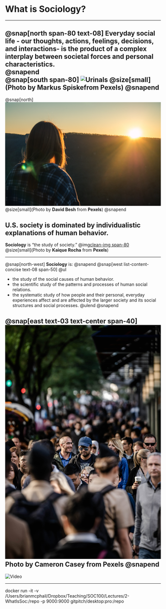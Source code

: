 
# What is Sociology?

---
@snap[north span-80 text-08]
Everyday social life - our thoughts, actions, feelings, decisions, and interactions- is the product of a complex interplay between societal forces and personal characteristics.  
@snapend
<br>
@snap[south span-80]
![Urinals](https://raw.githubusercontent.com/bmcphail05/2-WhatIsSoc/master/urinals.jpg)
@size[small](Photo by **Markus Spiske**from **Pexels**)
@snapend
---
@snap[north]
![Individual](https://raw.githubusercontent.com/bmcphail05/2-WhatIsSoc/master/individual.jpg)
@size[small](Photo by **David Besh** from **Pexels**)
@snapend

U.S. society is dominated by individualistic explanations of human behavior.
---
**Sociology** is “the study of society.”
@img[clean-img span-80](https://raw.githubusercontent.com/bmcphail05/2-WhatIsSoc/master/society.jpg)  
@size[small](Photo by **Kaique Rocha** from **Pexels**)

---
@snap[north-west]
**Sociology** is:
@snapend
@snap[west list-content-concise text-08 span-50]
@ul[](false)
- the study of the social causes of human behavior.  
- the scientific study of the patterns and processes of human social relations.  
- the systematic study of how people and their personal, everyday experiences affect and are affected by the larger society and its social structures and social processes.
@ulend
@snapend

@snap[east text-03 text-center span-40]
![Society2](https://raw.githubusercontent.com/bmcphail05/2-WhatIsSoc/master/society2.jpg)
Photo by **Cameron Casey** from **Pexels**
@snapend
---

![Video](https://www.youtube.com/embed/ADvDhkcE9Rs)

---


docker run -it -v /Users/brianmcphail/Dropbox/Teaching/SOC100/Lectures/2-WhatIsSoc:/repo -p 9000:9000 gitpitch/desktop:pro:/repo
